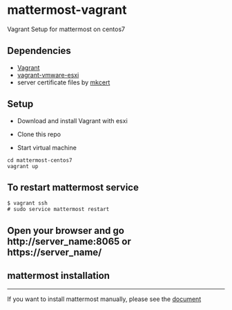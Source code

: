 # mattermost-vagrant

Vagrant Setup for mattermost on centos7

## Dependencies
- [Vagrant](https://www.vagrantup.com)
- [vagrant-vmware-esxi](https://github.com/josenk/vagrant-vmware-esxi)
- server certificate files by [mkcert](https://github.com/FiloSottile/mkcert)

## Setup

- Download and install Vagrant with esxi

- Clone this repo

- Start virtual machine

```
cd mattermost-centos7
vagrant up
```

## To restart mattermost service

```
$ vagrant ssh
# sudo service mattermost restart
```

## Open your browser and go http://server_name:8065 or https://server_name/


## mattermost installation 
-------
If you want to install mattermost manually, please see the [document](https://docs.mattermost.com/install/install-rhel-7.html#)
